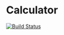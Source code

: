 # Calculator
[![Build Status](https://travis-ci.org/sapvelich0906/Calculator.svg?branch=master)](https://travis-ci.org/sapvelich0906/Calculator)
